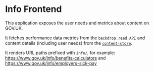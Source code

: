 # Info Frontend

This application exposes the user needs and metrics about content on GOV.UK.

It fetches performance data metrics from the [`backdrop read API`](https://github.com/alphagov/backdrop) and content details (including user needs) from the [`content-store`](https://github.com/alphagov/content-store).

It renders URL paths prefixed with `info/`, for example: https://www.gov.uk/info/benefits-calculators and https://www.gov.uk/info/employers-sick-pay
